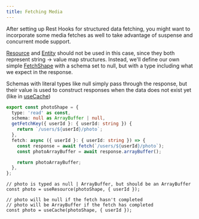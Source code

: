 ```yaml
---
title: Fetching Media
---
```


After setting up Rest Hooks for structured data fetching, you might want to incorporate
some media fetches as well to take advantage of suspense and concurrent mode support.

[Resource](../api/Resource) and [Entity](../api/Entity) should not be used in this case, since they both represent
string -> value map structures. Instead, we'll define our own simple [FetchShape](../api/FetchShape)
with a schema set to null, but with a type including what we expect in the response.

Schemas with literal types like null simply pass through the response, but their value is
used to construct responses when the data does not exist yet (like in [useCache](../api/useCache))


```typescript
export const photoShape = {
  type: 'read' as const,
  schema: null as ArrayBuffer | null,
  getFetchKey({ userId }: { userId: string }) {
    return `/users/${userId}/photo`;
  },
  fetch: async ({ userId }: { userId: string }) => {
    const response = await fetch(`/users/${userId}/photo`);
    const photoArrayBuffer = await response.arrayBuffer();

    return photoArrayBuffer;
  },
};
```

```tsx
// photo is typed as null | ArrayBuffer, but should be an ArrayBuffer
const photo = useResource(photoShape, { userId });
```

```tsx
// photo will be null if the fetch hasn't completed
// photo will be ArrayBuffer if the fetch has completed
const photo = useCache(photoShape, { userId });
```
